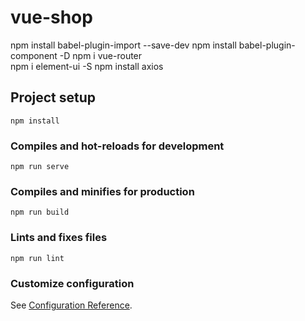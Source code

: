 # vue-shop


npm install babel-plugin-import --save-dev
npm install babel-plugin-component -D
npm i vue-router   
npm i element-ui -S
npm install axios


## Project setup
```
npm install
```

### Compiles and hot-reloads for development
```
npm run serve
```

### Compiles and minifies for production
```
npm run build
```

### Lints and fixes files
```
npm run lint
```

### Customize configuration
See [Configuration Reference](https://cli.vuejs.org/config/).
